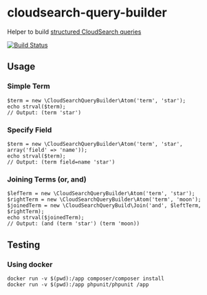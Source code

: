 # cloudsearch-query-builder
Helper to build [structured CloudSearch queries](http://docs.aws.amazon.com/cloudsearch/latest/developerguide/search-api.html#structured-search-syntax)

[![Build Status](https://travis-ci.org/moee/cloudsearch_query_builder.svg?branch=master)](https://travis-ci.org/moee/cloudsearch_query_builder)

## Usage
### Simple Term

    $term = new \CloudSearchQueryBuilder\Atom('term', 'star');
    echo strval($term);
    // Output: (term 'star')

### Specify Field

    $term = new \CloudSearchQueryBuilder\Atom('term', 'star', array('field' => 'name'));
    echo strval($term);
    // Output: (term field=name 'star')
    
### Joining Terms (or, and)

    $lefTerm = new \CloudSearchQueryBuilder\Atom('term', 'star');
    $rightTerm = new \CloudSearchQueryBuilder\Atom('term', 'moon');
    $joinedTerm = new \CloudSearchQueryBuild\Join('and', $leftTerm, $rightTerm);
    echo strval($joinedTerm);
    // Output: (and (term 'star') (term 'moon))
    
## Testing
### Using docker
    docker run -v $(pwd):/app composer/composer install
    docker run -v $(pwd):/app phpunit/phpunit /app
